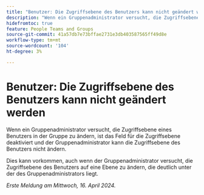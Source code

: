 ```yaml
---
title: "Benutzer: Die Zugriffsebene des Benutzers kann nicht geändert werden"
description: "Wenn ein Gruppenadministrator versucht, die Zugriffsebene eines Benutzers in der Gruppe zu ändern, ist das Feld für die Zugriffsebene deaktiviert und der Gruppenadministrator kann die Zugriffsebene des Benutzers nicht ändern."
hidefromtoc: true
feature: People Teams and Groups
source-git-commit: 41a57db7e73bffae2731e3db403587565ff49d8e
workflow-type: tm+mt
source-wordcount: '104'
ht-degree: 3%

---
```



# Benutzer: Die Zugriffsebene des Benutzers kann nicht geändert werden

Wenn ein Gruppenadministrator versucht, die Zugriffsebene eines Benutzers in der Gruppe zu ändern, ist das Feld für die Zugriffsebene deaktiviert und der Gruppenadministrator kann die Zugriffsebene des Benutzers nicht ändern.

Dies kann vorkommen, auch wenn der Gruppenadministrator versucht, die Zugriffsebene des Benutzers auf eine Ebene zu ändern, die deutlich unter der des Gruppenadministrators liegt.

_Erste Meldung am Mittwoch, 16. April 2024._

